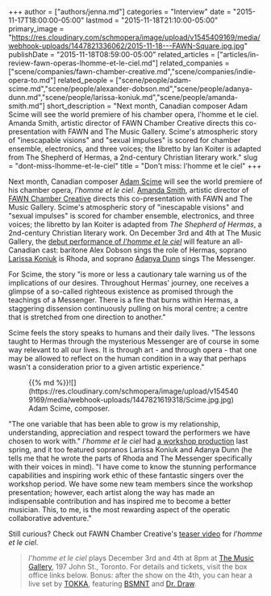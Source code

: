 +++
author = ["authors/jenna.md"]
categories = "Interview"
date = "2015-11-17T18:00:00-05:00"
lastmod = "2015-11-18T21:10:00-05:00"
primary_image = "https://res.cloudinary.com/schmopera/image/upload/v1545409169/media/webhook-uploads/1447821336062/2015-11-18---FAWN-Square.jpg.jpg"
publishDate = "2015-11-18T08:59:00-05:00"
related_articles = ["articles/in-review-fawn-operas-lhomme-et-le-ciel.md"]
related_companies = ["scene/companies/fawn-chamber-creative.md","scene/companies/indie-opera-to.md"]
related_people = ["scene/people/adam-scime.md","scene/people/alexander-dobson.md","scene/people/adanya-dunn.md","scene/people/larissa-koniuk.md","scene/people/amanda-smith.md"]
short_description = "Next month, Canadian composer Adam Scime will see the world premiere of his chamber opera, l&#039;homme et le ciel. Amanda Smith, artistic director of FAWN Chamber Creative directs this co-presentation with FAWN and The Music Gallery. Scime&#039;s atmospheric story of &quot;inescapable visions&quot; and &quot;sexual impulses&quot; is scored for chamber ensemble, electronics, and three voices; the libretto by Ian Koiter is adapted from The Shepherd of Hermas, a 2nd-century Christian literary work."
slug = "dont-miss-lhomme-et-le-ciel"
title = "Don&#039;t miss: l&#039;homme et le ciel"
+++

Next month, Canadian composer [Adam Scime](/scene/people/adam-scime/) will see the world premiere of his chamber opera, *l'homme et le ciel*. [Amanda Smith](/scene/people/amanda-smith/), artistic director of [FAWN Chamber Creative](/scene/companies/fawn-chamber-creative/) directs this co-presentation with FAWN and The Music Gallery. Scime's atmospheric story of "inescapable visions" and "sexual impulses" is scored for chamber ensemble, electronics, and three voices; the libretto by Ian Koiter is adapted from *The Shepherd of Hermas*, a 2nd-century Christian literary work. On December 3rd and 4th at The Music Gallery, the [debut performance of *l'homme et le ciel*](https://www.facebook.com/events/163651107317484/) will feature an all-Canadian cast: baritone Alex Dobson sings the role of Hermas, soprano [Larissa Koniuk](/scene/people/larissa-koniuk/) is Rhoda, and soprano [Adanya Dunn](/scene/people/adanya-dunn/) sings The Messenger. 

For Scime, the story "is more or less a cautionary tale warning us of the implications of our desires. Throughout Hermas' journey, one receives a glimpse of a so-called righteous existence as promised through the teachings of a Messenger. There is a fire that burns within Hermas, a staggering dissension continuously pulling on his moral centre; a centre that is stretched from one direction to another."

Scime feels the story speaks to humans and their daily lives. "The lessons taught to Hermas through the mysterious Messenger are of course in some way relevant to all our lives. It is through art - and through opera - that one may be allowed to reflect on the human condition in a way that perhaps wasn't a consideration prior to a given artistic experience." 

<figure data-type="image">{{% md %}}![](https://res.cloudinary.com/schmopera/image/upload/v1545409169/media/webhook-uploads/1447821619318/Scime.jpg.jpg)
<figcaption>Adam Scime, composer.</figcaption>
</figure>

"The one variable that has been able to grow is my relationship, understanding, appreciation and respect toward the performers we have chosen to work with." *l'homme et le ciel* had [a workshop production](/in-review-fawn-operas-lhomme-et-le-ciel/) last spring, and it too featured sopranos Larissa Koniuk and Adanya Dunn (he tells me that he wrote the parts of Rhoda and The Messenger specifically with their voices in mind). "I have come to know the stunning performance capabilities and inspiring work ethic of these fantastic singers over the workshop period. We have some new team members since the workshop presentation; however, each artist along the way has made an indispensable contribution and has inspired me to become a better musician. This, to me, is the most rewarding aspect of the operatic collaborative adventure."

Still curious? Check out FAWN Chamber Creative's [teaser video](https://vimeo.com/142944350) for *l'homme et le ciel*.

>*l'homme et le ciel* plays December 3rd and 4th at 8pm at [The Music Gallery](https://www.musicgallery.org/), 197 John St., Toronto. For details and tickets, visit the box office links below. Bonus: after the show on the 4th, you can hear a live set by [TOKKA](https://www.youtube.com/channel/UCnQ9ArxayAi7Ps3Vzu__x9g), featuring [BSMNT](https://soundcloud.com/bassmynt) and [Dr. Draw](http://drdraw.ca/).

